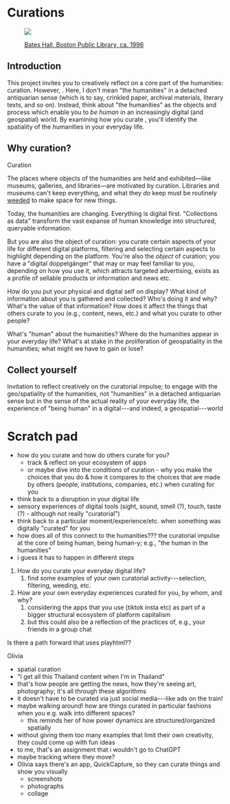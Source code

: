 <script type="module" src="./assets/js/script.js"></script>
<script type="module">
  const scriptUrl = new URL('_import/assets/js/script.f6e5b1ef.js', import.meta.url).href;
  import(scriptUrl).then(module => {
    module.images();
  })
</script>


# Curations

<figure>

<img src="https://iiif.digitalcommonwealth.org/iiif/2/commonwealth:8623mm05h/149,1072,5548,2277/1200,/0/default.jpg">
<figcaption>

[Bates Hall, Boston Public Library, ca. 1996](https://www.digitalcommonwealth.org/search/commonwealth:w6636v74b)

</figcaption>
</figure>

## Introduction

This project invites you to creatively reflect on a core part of the humanities: curation. However, . Here, I don't mean "the humanities" in a detached antiquarian sense (which is to say, crinkled paper, archival materials, literary texts, and so on). Instead, think about "the humanities" as the objects and process which enable you to *be human* in an increasingly digital (and geospatial) world. By examining how you curate , you'll identify the spatiality of the humanities in your everyday life.

## Why curation?

Curation 

The places where objects of the humanities are held and exhibited—like museums, galleries, and libraries—are motivated by curation. Libraries and museums can't keep everything, and what they *do* keep must be routinely [weeded](https://en.wikipedia.org/wiki/Weeding_(library)) to make space for new things.

Today, the humanities are changing. Everything is digital first. "Collections as data" transform the vast expanse of human knowledge into structured, queryable information.

But you are also the object of curation: you curate certain aspects of your life for different digital platforms, filtering and selecting certain aspects to highlight depending on the platform. You're also the *object* of curation; you have a "digital doppelgänger" that may or may feel familiar to you, depending on how you use it, which attracts targeted advertising, exists as a profile of sellable products or information and news etc.

How do you put your physical and digital self on display? What kind of information about you is gathered and collected? Who's doing it and why? What's the value of that information? How does it affect the things that others curate to you (e.g., content, news, etc.) and what you curate to other people?

What's "human" about the humanities? Where do the humanities appear in your everyday life? What's at stake in the proliferation of geospatiality in the humanities; what might we have to gain or lose?

## Collect yourself

Invitation to reflect creatively on the curatorial impulse; to engage with the geo/spatiality of the humanities, not "humanities" in a detached antiquarian sense but in the sense of the actual reality of your everyday life, the experience of "being human" in a digital---and indeed, a geospatial---world

# Scratch pad

- how do you curate and how do others curate for you?
  - track & reflect on your ecosystem of apps
  - or maybe dive into the conditions of curation - why you make the choices that you do & how it compares to the choices that are made by others (people, institutions, companies, etc.) when curating for you
- think back to a disruption in your digital life
- sensory experiences of digital tools (sight, sound, smell (?), touch, taste (?) - although not really "curatorial")
- think back to a particular moment/experience/etc. when something was digitally "curated" for you
- how does all of this connect to the humanities??? the curatorial impulse at the core of being human, being human-y; e.g., "the human in the humanities"
- i guess it has to happen in different steps

1. How do you curate your everyday digital life?
   1. find some examples of your own curatorial activity---selection, filtering, weeding, etc.
2. How are your own everyday experiences curated for you, by whom, and why?
   1. considering the apps that you use (tiktok insta etc) as part of a bigger structural ecosystem of platform capitalism
   2. but this could also be a reflection of the practices of, e.g., your friends in a group chat

Is there a path forward that uses playhtml??

Olivia
- spatial curation
- "I get all this Thailand content when I'm in Thailand"
- that's how people are getting the news, how they're seeing art, photography; it's all through these algorithms
- it doesn't have to be curated via just social media---like ads on the train!
- maybe walking around! how are things curated in particular fashions when you e.g. walk into different spaces?
  - this reminds her of how power dynamics are structured/organized spatially
- without giving them too many examples that limit their own creativity, they could come up with fun ideas
- to me, that's an assignment that i wouldn't go to ChatGPT 
- maybe tracking where they move?
- Olivia says there's an app, QuickCapture, so they can curate things and show you visually
  - screenshots
  - photographs
  - collage
